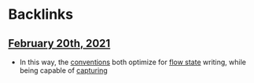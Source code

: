
# Backlinks
## [February 20th, 2021](<February 20th, 2021.md>)
- In this way, the [conventions](<conventions.md>) both optimize for [flow state](<flow state.md>) writing, while being capable of [capturing](<capturing.md>)

